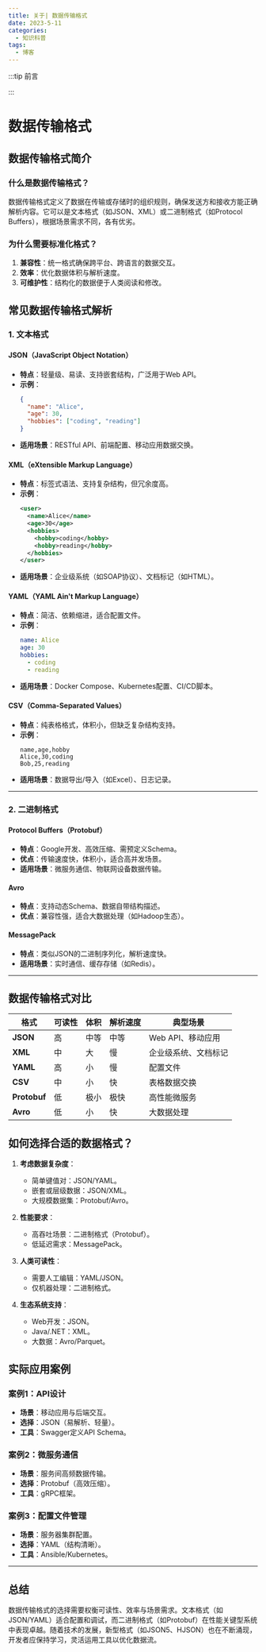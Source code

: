 ```yaml
---
title: 关于| 数据传输格式
date: 2023-5-11
categories: 
  - 知识科普
tags: 
  - 博客
---
```


:::tip 前言



:::

# 数据传输格式



## 数据传输格式简介

### 什么是数据传输格式？
数据传输格式定义了数据在传输或存储时的组织规则，确保发送方和接收方能正确解析内容。它可以是文本格式（如JSON、XML）或二进制格式（如Protocol Buffers），根据场景需求不同，各有优劣。

### 为什么需要标准化格式？
1. **兼容性**：统一格式确保跨平台、跨语言的数据交互。  
2. **效率**：优化数据体积与解析速度。  
3. **可维护性**：结构化的数据便于人类阅读和修改。



## 常见数据传输格式解析

### 1. 文本格式

#### **JSON（JavaScript Object Notation）**
- **特点**：轻量级、易读、支持嵌套结构，广泛用于Web API。  
- **示例**：
  ```json
  {
    "name": "Alice",
    "age": 30,
    "hobbies": ["coding", "reading"]
  }
  ```
- **适用场景**：RESTful API、前端配置、移动应用数据交换。

#### **XML（eXtensible Markup Language）**
- **特点**：标签式语法、支持复杂结构，但冗余度高。  
- **示例**：
  ```xml
  <user>
    <name>Alice</name>
    <age>30</age>
    <hobbies>
      <hobby>coding</hobby>
      <hobby>reading</hobby>
    </hobbies>
  </user>
  ```
- **适用场景**：企业级系统（如SOAP协议）、文档标记（如HTML）。

#### **YAML（YAML Ain't Markup Language）**
- **特点**：简洁、依赖缩进，适合配置文件。  
- **示例**：
  ```yaml
  name: Alice
  age: 30
  hobbies:
    - coding
    - reading
  ```
- **适用场景**：Docker Compose、Kubernetes配置、CI/CD脚本。

#### **CSV（Comma-Separated Values）**
- **特点**：纯表格格式，体积小，但缺乏复杂结构支持。  
- **示例**：
  ```
  name,age,hobby
  Alice,30,coding
  Bob,25,reading
  ```
- **适用场景**：数据导出/导入（如Excel）、日志记录。

---

### 2. 二进制格式

#### **Protocol Buffers（Protobuf）**
- **特点**：Google开发、高效压缩、需预定义Schema。  
- **优点**：传输速度快，体积小，适合高并发场景。  
- **适用场景**：微服务通信、物联网设备数据传输。

#### **Avro**
- **特点**：支持动态Schema、数据自带结构描述。  
- **优点**：兼容性强，适合大数据处理（如Hadoop生态）。  

#### **MessagePack**
- **特点**：类似JSON的二进制序列化，解析速度快。  
- **适用场景**：实时通信、缓存存储（如Redis）。

---

## 数据传输格式对比

| 格式         | 可读性 | 体积 | 解析速度 | 典型场景             |
| ------------ | ------ | ---- | -------- | -------------------- |
| **JSON**     | 高     | 中等 | 中等     | Web API、移动应用    |
| **XML**      | 中     | 大   | 慢       | 企业级系统、文档标记 |
| **YAML**     | 高     | 小   | 慢       | 配置文件             |
| **CSV**      | 中     | 小   | 快       | 表格数据交换         |
| **Protobuf** | 低     | 极小 | 极快     | 高性能微服务         |
| **Avro**     | 低     | 小   | 快       | 大数据处理           |



## 如何选择合适的数据格式？

1. **考虑数据复杂度**：  
   - 简单键值对：JSON/YAML。  
   - 嵌套或层级数据：JSON/XML。  
   - 大规模数据集：Protobuf/Avro。

2. **性能要求**：  
   - 高吞吐场景：二进制格式（Protobuf）。  
   - 低延迟需求：MessagePack。

3. **人类可读性**：  
   - 需要人工编辑：YAML/JSON。  
   - 仅机器处理：二进制格式。

4. **生态系统支持**：  
   - Web开发：JSON。  
   - Java/.NET：XML。  
   - 大数据：Avro/Parquet。



## 实际应用案例

### 案例1：API设计
- **场景**：移动应用与后端交互。  
- **选择**：JSON（易解析、轻量）。  
- **工具**：Swagger定义API Schema。

### 案例2：微服务通信
- **场景**：服务间高频数据传输。  
- **选择**：Protobuf（高效压缩）。  
- **工具**：gRPC框架。

### 案例3：配置文件管理
- **场景**：服务器集群配置。  
- **选择**：YAML（结构清晰）。  
- **工具**：Ansible/Kubernetes。

---

## 总结

数据传输格式的选择需要权衡可读性、效率与场景需求。文本格式（如JSON/YAML）适合配置和调试，而二进制格式（如Protobuf）在性能关键型系统中表现卓越。随着技术的发展，新型格式（如JSON5、HJSON）也在不断涌现，开发者应保持学习，灵活运用工具以优化数据流。
